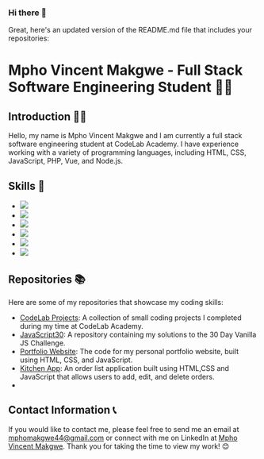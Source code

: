 ### Hi there 👋

Great, here's an updated version of the README.md file that includes your repositories:

# Mpho Vincent Makgwe - Full Stack Software Engineering Student 👨‍💻

## Introduction 🙋‍♂️
Hello, my name is Mpho Vincent Makgwe and I am currently a full stack software engineering student at CodeLab Academy. I have experience working with a variety of programming languages, including HTML, CSS, JavaScript, PHP, Vue, and Node.js.

## Skills 🚀
-  <img src="https://img.icons8.com/color/48/000000/html-5--v1.png"/>
-   <img src="https://img.icons8.com/color/48/000000/css3.png"/>
-  <img src="https://img.icons8.com/color/48/000000/javascript--v1.png"/>
-  <img src="https://img.icons8.com/officel/48/000000/php-logo.png"/>
-  <img src="https://img.icons8.com/color/48/000000/vue-js.png"/>
-  <img src="https://img.icons8.com/color/48/000000/nodejs.png"/>

## Repositories 📚
Here are some of my repositories that showcase my coding skills:
- [CodeLab Projects](https://github.com/Mpho-vincent-makgwe?tab=repositories): A collection of small coding projects I completed during my time at CodeLab Academy.
- [JavaScript30](https://github.com/Mpho-vincent-makgwe/JavaScript30-master.git): A repository containing my solutions to the 30 Day Vanilla JS Challenge.
- [Portfolio Website](): The code for my personal portfolio website, built using HTML, CSS, and JavaScript.
- [Kitchen App](https://github.com/Mpho-vincent-makgwe/todo-app): An order list application built using HTML,CSS and JavaScript that allows users to add, edit, and delete orders.
- 
## Contact Information 📞
If you would like to contact me, please feel free to send me an email at mphomakgwe44@gmail.com or connect with me on LinkedIn at [Mpho Vincent Makgwe](https://www.linkedin.com/in/mpho-vincent-makgwe-1ab386199/). Thank you for taking the time to view my work! 😊
